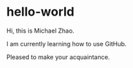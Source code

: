 # hello-world

Hi, this is Michael Zhao.

I am currently learning how to use GitHub.

Pleased to make your acquaintance. 


